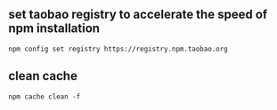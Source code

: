## set taobao registry to accelerate the speed of npm installation

```shell
npm config set registry https://registry.npm.taobao.org
```


## clean cache

```shell
npm cache clean -f
```

